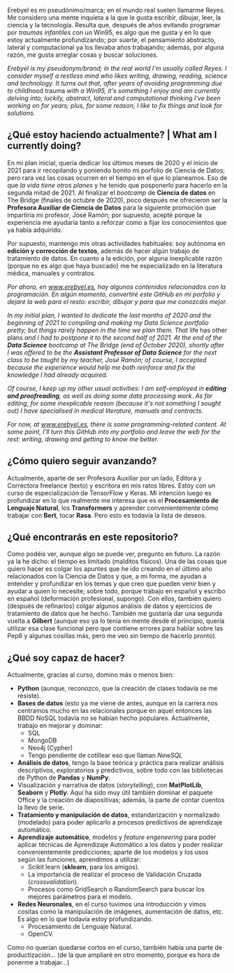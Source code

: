 Erebyel es mi pseudónimo/marca; en el mundo real suelen llamarme Reyes.
Me considero una mente inquieta a la que le gusta escribir, dibujar, leer, la ciencia y la tecnología.
Resulta que, después de años evitando programar por *traumas infantiles* con un Win95, es algo que me gusta y en lo que estoy actualmente profundizando; por suerte, el pensamiento abstracto, lateral y computacional ya los llevaba años trabajando; además, por alguna razón, me gusta arreglar cosas y buscar soluciones.

*Erebyel is my pseudonym/brand; in the real world I'm usually called Reyes.*
*I consider myself a restless mind who likes writing, drawing, reading, science and technology.*
*It turns out that, after years of avoiding programming due to* childhood trauma *with a Win95, it's something I enjoy and am currently delving into; luckily, abstract, lateral and computational thinking I've been working on for years; plus, for some reason, I like to fix things and look for solutions.*

## ¿Qué estoy haciendo actualmente? | What am I currently doing?
En mi plan inicial, quería dedicar los últimos meses de 2020 y el inicio de 2021 para ir recopilando y poniendo bonito mi porfolio de Ciencia de Datos; pero rara vez las cosas ocurren en el tiempo en el que lo planeamos. Eso de que *la vida tiene otros planes* y he tenido que posponerlo para hacerlo en la segunda mitad de 2021.
Al finalizar el *bootcamp* de **Ciencia de datos** en The Bridge (finales de octubre de 2020), poco después me ofrecieron ser la **Profesora Auxiliar de Ciencia de Datos** para la siguiente promoción que impartiría mi profesor, José Ramón; por supuesto, acepté porque la experiencia me ayudaría tanto a reforzar como a fijar los conocimientos que ya había adquirido.

Por supuesto, mantengo mis otras actividades habituales: soy autónoma en **edición y corrección de textos**, además de hacer algún trabajo de tratamiento de datos. En cuanto a la edición, por alguna inexplicable razón (porque no es algo que haya buscado) me he especializado en la literatura médica, manuales y contratos.

*Por ahora, en www.erebyel.es, hay algunos contenidos relacionados con la programación. En algún momento, convertiré este GitHub en mi porfolio y dejaré la web para el resto: escribir, dibujar y para que me conozcáis mejor.*

*In my initial plan, I wanted to dedicate the last months of 2020 and the beginning of 2021 to compiling and making my Data Science portfolio pretty; but things rarely happen in the time we plan them. That* life has other plans *and I had to postpone it to the second half of 2021.*
*At the end of the **Data Science** bootcamp at The Bridge (end of October 2020), shortly after I was offered to be the **Assistant Professor of Data Science** for the next class to be taught by my teacher, José Ramón; of course, I accepted because the experience would help me both reinforce and fix the knowledge I had already acquired.*

*Of course, I keep up my other usual activities: I am self-employed in **editing and proofreading**, as well as doing some data processing work. As for editing, for some inexplicable reason (because it's not something I sought out) I have specialised in medical literature, manuals and contracts.*

*For now, at www.erebyel.es, there is some programming-related content. At some point, I'll turn this GitHub into my portfolio and leave the web for the rest: writing, drawing and getting to know me better.*

## ¿Cómo quiero seguir avanzando?
Actualmente, aparte de ser Profesora Auxiliar por un lado, Editora y Correctora freelance (texto) y escritora en mis ratos libres. Estoy con un curso de especialización de TensorFlow y Keras. Mi intención luego es profundizar en lo que realmente me interesa que es el **Procesamiento de Lenguaje Natural**, los **Transformers** y aprender convenientemente cómo trabajar con **Bert**, tocar **Rasa**. Pero esto es todavía la lista de deseos.

## ¿Qué encontrarás en este repositorio?
Como podéis ver, aunque algo se puede ver, pregunto en futuro. La razón ya la he dicho: el tiempo es limitado (malditos físicos).
Una de las cosas que quiero hacer es colgar los apuntes que he ido creando en el último año relacionados con la Ciencia de Datos y que, a mi forma, me ayudan a entender y profundizar en los temas y que creo que pueden venir bien y ayudar a quien lo necesite; sobre todo, porque trabajo en español y escribo en español (deformación profesional, supongo).
Con ellos, también quiero (después de refinarlos) colgar algunos análisis de datos y ejercicios de tratamiento de datos que he hecho. También me gustaría dar una segunda vuelta a **Gilbert** (aunque eso ya lo tenía en mente desde el principio, quería utilizar esa clase funcional pero que contiene errores para hablar sobre las Pep8 y algunas cosillas más, pero me veo sin tiempo de hacerlo pronto).

## ¿Qué soy capaz de hacer?
Actualmente, gracias al curso, domino más o menos bien:
- **Python** (aunque, reconozco, que la creación de clases todavía se me resiste).
- **Bases de datos** (esto ya me viene de antes, aunque en la carrera nos centramos mucho en las relacionales porque en aquel entonces las BBDD NoSQL todavía no se habían hecho populares. Actualmente, trabajo en mejorar y dominar:
  - SQL
  - MongoDB
  - Neo4j (Cypher)
  - Tengo pendiente de cotillear eso que llaman *NewSQL*
- **Análisis de datos**, tengo la base teórica y práctica para realizar análisis descriptivos, exploratorios y predictivos, sobre todo con las bibliotecas de Python de **Pandas** y **NumPy**.
- Visualización y narrativa de datos (*storytelling*), con **MatPlotLib**, **Seaborn** y **Plotly**. Aquí ha sido muy útil también dominar el paquete Office y la creación de diapositivas; además, la parte de contar cuentos la llevo de serie.
- **Tratamiento y manipulación de datos**, estandarización y normalizado (modelado) para poder aplicarlo a procesos predictivos de aprendizaje automático.
- **Aprendizaje automático**, modelos y *feature engeneering* para poder aplicar técnicas de Aprendizaje Automático a los datos y poder realizar convenientemente predicciones; aparte de los modelos y los usos según las funciones, aprendimos a utilizar:
  - Scikit learn (**sklearn**, para los amigos).
  - La importancia de realizar el proceso de Validación Cruzada (*crossvalidation*).
  - Procesos como GridSearch o RandomSearch para buscar los mejores parámetros para el modelo.
- **Redes Neuronales**, en el curso tuvimos una introducción y vimos cositas como la manipulación de imágenes, aumentación de datos, etc. Es algo en lo que todavía estoy profundizando.
  - Procesamiento de Lenguaje Natural.
  - OpenCV.

Como no querían quedarse cortos en el curso, también había una parte de productización… (de la que ampliaré en otro momento, porque es hora de ponerme a trabajar…)
